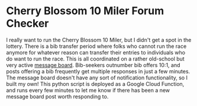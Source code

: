 # Cherry Blossom 10 Miler Forum Checker

I really want to run the Cherry Blossom 10 Miler, but I didn't get a spot in the
lottery. There is a bib transfer period where folks who cannot run the race anymore for
whatever reason can transfer their entries to individuals who do want to run the race.
This is all coordinated on a rather old-school but very active [message board](https://secure.marathonguide.com/Forums/CherryBlossomTenMile.cfm?step=1&Topic=175). Bib-seekers outnumber bib offers 10:1, and
posts offering a bib frequently get multiple responses in just a few minutes. The
message board doesn't have any sort of notification functionality, so I built my own!
This python script is deployed as a Google Cloud Function, and runs every few minutes
to let me know if there has been a new message board post worth responding to.
